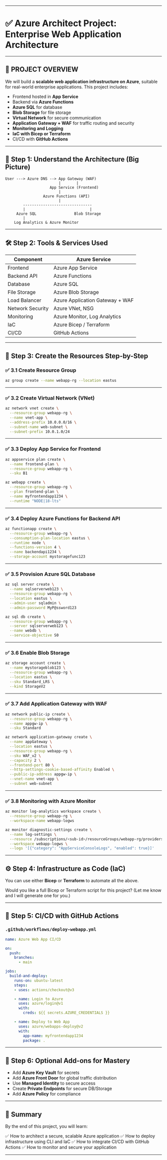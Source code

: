 
---

# ✅ Azure Architect Project: **Enterprise Web Application Architecture**

---

## 🔰 PROJECT OVERVIEW

We will build a **scalable web application infrastructure on Azure**, suitable for real-world enterprise applications. This project includes:

* Frontend hosted in **App Service**
* Backend via **Azure Functions**
* **Azure SQL** for database
* **Blob Storage** for file storage
* **Virtual Network** for secure communication
* **Application Gateway + WAF** for traffic routing and security
* **Monitoring and Logging**
* **IaC with Bicep or Terraform**
* CI/CD with **GitHub Actions**

---

## 🧱 Step 1: Understand the Architecture (Big Picture)

```
User ---> Azure DNS --> App Gateway (WAF)
                        |       |
                    App Service (Frontend)
                        |
                 Azure Functions (API)
                        |
        -------------------------------
        |                             |
     Azure SQL                 Blob Storage
        |
    Log Analytics & Azure Monitor
```

---

## 🛠️ Step 2: Tools & Services Used

| Component        | Azure Service                   |
| ---------------- | ------------------------------- |
| Frontend         | Azure App Service               |
| Backend API      | Azure Functions                 |
| Database         | Azure SQL                       |
| File Storage     | Azure Blob Storage              |
| Load Balancer    | Azure Application Gateway + WAF |
| Network Security | Azure VNet, NSG                 |
| Monitoring       | Azure Monitor, Log Analytics    |
| IaC              | Azure Bicep / Terraform         |
| CI/CD            | GitHub Actions                  |

---

## 🚀 Step 3: Create the Resources Step-by-Step

### ✅ 3.1 Create Resource Group

```bash
az group create --name webapp-rg --location eastus
```

---

### ✅ 3.2 Create Virtual Network (VNet)

```bash
az network vnet create \
  --resource-group webapp-rg \
  --name vnet-app \
  --address-prefix 10.0.0.0/16 \
  --subnet-name web-subnet \
  --subnet-prefix 10.0.1.0/24
```

---

### ✅ 3.3 Deploy App Service for Frontend

```bash
az appservice plan create \
  --name frontend-plan \
  --resource-group webapp-rg \
  --sku B1

az webapp create \
  --resource-group webapp-rg \
  --plan frontend-plan \
  --name myfrontendapp1234 \
  --runtime "NODE|18-lts"
```

---

### ✅ 3.4 Deploy Azure Functions for Backend API

```bash
az functionapp create \
  --resource-group webapp-rg \
  --consumption-plan-location eastus \
  --runtime node \
  --functions-version 4 \
  --name backendapi1234 \
  --storage-account mystoragefunc123
```

---

### ✅ 3.5 Provision Azure SQL Database

```bash
az sql server create \
  --name sqlserverweb123 \
  --resource-group webapp-rg \
  --location eastus \
  --admin-user sqladmin \
  --admin-password MyP@ssword123

az sql db create \
  --resource-group webapp-rg \
  --server sqlserverweb123 \
  --name webdb \
  --service-objective S0
```

---

### ✅ 3.6 Enable Blob Storage

```bash
az storage account create \
  --name mystorageblob123 \
  --resource-group webapp-rg \
  --location eastus \
  --sku Standard_LRS \
  --kind StorageV2
```

---

### ✅ 3.7 Add Application Gateway with WAF

```bash
az network public-ip create \
  --resource-group webapp-rg \
  --name appgw-ip \
  --sku Standard

az network application-gateway create \
  --name appGateway \
  --location eastus \
  --resource-group webapp-rg \
  --sku WAF_v2 \
  --capacity 2 \
  --frontend-port 80 \
  --http-settings-cookie-based-affinity Enabled \
  --public-ip-address appgw-ip \
  --vnet-name vnet-app \
  --subnet web-subnet
```

---

### ✅ 3.8 Monitoring with Azure Monitor

```bash
az monitor log-analytics workspace create \
  --resource-group webapp-rg \
  --workspace-name webapp-logws

az monitor diagnostic-settings create \
  --name log-settings \
  --resource /subscriptions/<sub-id>/resourceGroups/webapp-rg/providers/Microsoft.Web/sites/myfrontendapp1234 \
  --workspace webapp-logws \
  --logs '[{"category": "AppServiceConsoleLogs", "enabled": true}]'
```

---

## ⚙️ Step 4: Infrastructure as Code (IaC)

You can use either **Bicep** or **Terraform** to automate all the above.

Would you like a full Bicep or Terraform script for this project? (Let me know and I will generate one for you.)

---

## 🔁 Step 5: CI/CD with GitHub Actions

### `.github/workflows/deploy-webapp.yml`

```yaml
name: Azure Web App CI/CD

on:
  push:
    branches:
      - main

jobs:
  build-and-deploy:
    runs-on: ubuntu-latest
    steps:
    - uses: actions/checkout@v3

    - name: Login to Azure
      uses: azure/login@v1
      with:
        creds: ${{ secrets.AZURE_CREDENTIALS }}

    - name: Deploy to Web App
      uses: azure/webapps-deploy@v2
      with:
        app-name: myfrontendapp1234
        package: .
```

---

## 🎯 Step 6: Optional Add-ons for Mastery

* Add **Azure Key Vault** for secrets
* Add **Azure Front Door** for global traffic distribution
* Use **Managed Identity** to secure access
* Create **Private Endpoints** for secure DB/Storage
* Add **Azure Policy** for compliance

---

## 🧠 Summary

By the end of this project, you will learn:

✅ How to architect a secure, scalable Azure application
✅ How to deploy infrastructure using CLI and IaC
✅ How to integrate CI/CD with GitHub Actions
✅ How to monitor and secure your application

---


